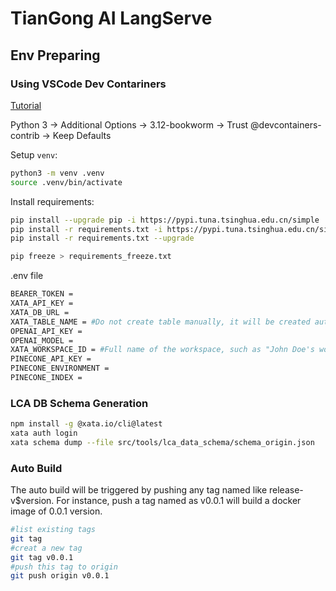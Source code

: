 
# TianGong AI LangServe

## Env Preparing

### Using VSCode Dev Contariners

[Tutorial](https://code.visualstudio.com/docs/devcontainers/tutorial)

Python 3 -> Additional Options -> 3.12-bookworm -> Trust @devcontainers-contrib -> Keep Defaults

Setup `venv`:

```bash
python3 -m venv .venv
source .venv/bin/activate
```

Install requirements:

```bash
pip install --upgrade pip -i https://pypi.tuna.tsinghua.edu.cn/simple
pip install -r requirements.txt -i https://pypi.tuna.tsinghua.edu.cn/simple
pip install -r requirements.txt --upgrade

pip freeze > requirements_freeze.txt
```

.env file

```bash
BEARER_TOKEN = 
XATA_API_KEY =
XATA_DB_URL =
XATA_TABLE_NAME = #Do not create table manually, it will be created automatically
OPENAI_API_KEY =
OPENAI_MODEL =
XATA_WORKSPACE_ID = #Full name of the workspace, such as "John Doe's workspace"
PINECONE_API_KEY =
PINECONE_ENVIRONMENT =
PINECONE_INDEX =
```

### LCA DB Schema Generation

```bash
npm install -g @xata.io/cli@latest
xata auth login
xata schema dump --file src/tools/lca_data_schema/schema_origin.json
```

### Auto Build

The auto build will be triggered by pushing any tag named like release-v$version. For instance, push a tag named as v0.0.1 will build a docker image of 0.0.1 version.

```bash
#list existing tags
git tag
#creat a new tag
git tag v0.0.1
#push this tag to origin
git push origin v0.0.1
```
